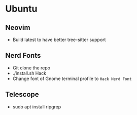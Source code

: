 
# Ubuntu

## Neovim
- Build latest to have better tree-sitter support

## Nerd Fonts
- Git clone the repo
- ./install.sh Hack
- Change font of Gnome terminal profile to `Hack Nerd Font`


## Telescope
- sudo apt install ripgrep

